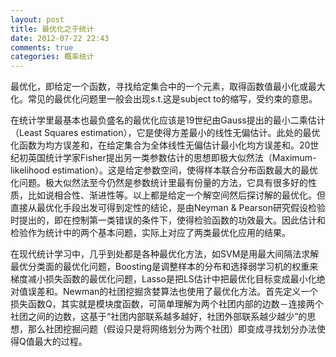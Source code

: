 ```yaml
---
layout: post
title: 最优化之于统计
date: 2012-07-22 22:43
comments: true
categories: 概率统计
---
```

最优化，即给定一个函数，寻找给定集合中的一个元素，取得函数值最小化或最大化。常见的最优化问题里一般会出现s.t.这是subject to的缩写，受约束的意思。

在统计学里最基本也最负盛名的最优化应该是19世纪由Gauss提出的最小二乘估计（Least Squares estimation），它是使得方差最小的线性无偏估计。此处的最优化函数为均方误差和，在给定集合为全体线性无偏估计最小化均方误差和。20世纪初英国统计学家Fisher提出另一类参数估计的思想即极大似然法（Maximum-likelihood estimation）。这是给定参数空间，使得样本联合分布函数最大的最优化问题。极大似然法至今仍然是参数统计里最有份量的方法，它具有很多好的性质，比如说相合性、渐进性等。以上都是给定一个解空间然后探讨解的最优化。但直接从最优化手段出发可得到定性的结论，是由Neyman &amp; Pearson研究假设检验时提出的，即在控制第一类错误的条件下，使得检验函数的功效最大。因此估计和检验作为统计中的两个基本问题，实际上对应了两类最优化应用的结果。

在现代统计学习中，几乎到处都是各种最优化方法，如SVM是用最大间隔法求解最优分类面的最优化问题，Boosting是调整样本的分布和选择弱学习机的权重来梯度减小损失函数的最优化问题，Lasso是把LS估计中把最优化目标变成最小化绝对值误差和。Newman的社团挖掘贪婪算法也使用了最优化方法。首先定义一个损失函数Q，其实就是模块度函数，可简单理解为两个社团内部的边数－连接两个社团之间的边数，这基于“社团内部联系越多越好，社团外部联系越少越少”的思想，那么社团挖掘问题（假设只是将网络划分为两个社团）即变成寻找划分办法使得Q值最大的过程。
